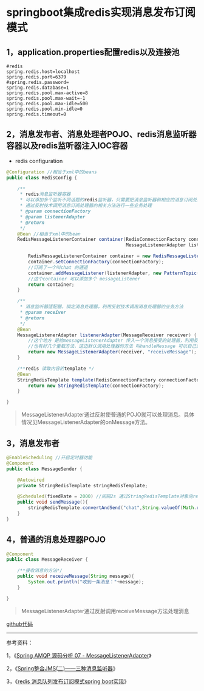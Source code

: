 # springboot集成redis实现消息发布订阅模式

## 1，application.properties配置redis以及连接池

```
#redis
spring.redis.host=localhost
spring.redis.port=6379
#spring.redis.password=
spring.redis.database=1
spring.redis.pool.max-active=8
spring.redis.pool.max-wait=-1
spring.redis.pool.max-idle=500
spring.redis.pool.min-idle=0
spring.redis.timeout=0
```

## 2，消息发布者、消息处理者POJO、redis消息监听器容器以及redis监听器注入IOC容器

- redis configuration

```java
@Configuration //相当于xml中的beans
public class RedisConfig {

    /**
     * redis消息监听器容器
     * 可以添加多个监听不同话题的redis监听器，只需要把消息监听器和相应的消息订阅处理器绑定，该消息监听器
     * 通过反射技术调用消息订阅处理器的相关方法进行一些业务处理
     * @param connectionFactory
     * @param listenerAdapter
     * @return
     */
    @Bean //相当于xml中的bean
    RedisMessageListenerContainer container(RedisConnectionFactory connectionFactory,
                                            MessageListenerAdapter listenerAdapter) {

        RedisMessageListenerContainer container = new RedisMessageListenerContainer();
        container.setConnectionFactory(connectionFactory);
        //订阅了一个叫chat 的通道
        container.addMessageListener(listenerAdapter, new PatternTopic("chat"));
        //这个container 可以添加多个 messageListener
        return container;
    }

    /**
     * 消息监听器适配器，绑定消息处理器，利用反射技术调用消息处理器的业务方法
     * @param receiver
     * @return
     */
    @Bean
    MessageListenerAdapter listenerAdapter(MessageReceiver receiver) {
        //这个地方 是给messageListenerAdapter 传入一个消息接受的处理器，利用反射的方法调用“receiveMessage”
        //也有好几个重载方法，这边默认调用处理器的方法 叫handleMessage 可以自己到源码里面看
        return new MessageListenerAdapter(receiver, "receiveMessage");
    }

    /**redis 读取内容的template */
    @Bean
    StringRedisTemplate template(RedisConnectionFactory connectionFactory) {
        return new StringRedisTemplate(connectionFactory);
    }

}

```
> MessageListenerAdapter通过反射使普通的POJO就可以处理消息。具体情况见MessageListenerAdapter的onMessage方法。


## 3，消息发布者

```java
@EnableScheduling //开启定时器功能
@Component
public class MessageSender {

    @Autowired
    private StringRedisTemplate stringRedisTemplate;

    @Scheduled(fixedRate = 2000) //间隔2s 通过StringRedisTemplate对象向redis消息队列chat频道发布消息
    public void sendMessage(){
        stringRedisTemplate.convertAndSend("chat",String.valueOf(Math.random()));
    }
}
```

## 4，普通的消息处理器POJO

```java
@Component
public class MessageReceiver {

    /**接收消息的方法*/
    public void receiveMessage(String message){
        System.out.println("收到一条消息："+message);
    }

}
```
> MessageListenerAdapter通过反射调用receiveMessage方法处理消息


[github代码](https://github.com/mapcme/springboot-redis-message-pubsub-demo)

----------

参考资料：

1，《[Spring AMQP 源码分析 07 - MessageListenerAdapter](https://www.cnblogs.com/gordonkong/p/7201898.html)》

2，《[Spring整合JMS(二)——三种消息监听器](http://elim.iteye.com/blog/1893676)》

3，《[redis 消息队列发布订阅模式spring boot实现](http://blog.csdn.net/wuxuyang_7788/article/details/78004897)》